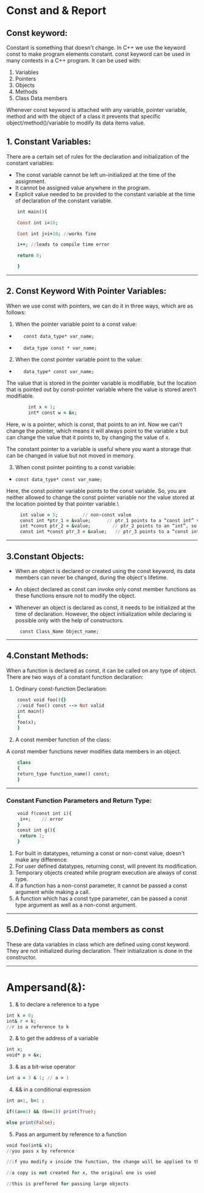 # Const and & Report
## Const keyword:

Constant is something that doesn't change. In C++ we use the keyword const to make program elements constant. const keyword can be used in many contexts in a C++ program. It can be used with:
1. Variables
2. Pointers
3. Objects
4. Methods
5. Class Data members





Whenever const keyword is attached with any variable, pointer variable, method and with the object of a class it prevents that specific object/method()/variable to modify its data items value.

## 1. Constant Variables:

There are a certain set of rules for the declaration and initialization of the constant variables:
   
 - The const variable cannot be left un-initialized at the time of the assignment.
 - It cannot be assigned value anywhere in the program.
 - Explicit value needed to be provided to the constant variable at the time of declaration of the constant variable.


```ruby
    int main(){

    Const int i=10;

    Cont int j=i+10; //works fine

    i++; //leads to compile time error

    return 0;

    }

```
----------

## 2. Const Keyword With Pointer Variables:
When we use const with pointers, we can do it in three ways, which are as follows:
  
  1) When the pointer variable point to a const value:
   
- 
         const data_type* var_name; 
- 
         data_type const * var_name;

 2) When the const pointer variable point to the value:
      
-        data_type* const var_name;
The value that is stored in the pointer variable is modifiable, but the location that is pointed out by const-pointer variable where the value is stored aren’t modifiable.
```ruby     
        int x = 1;
        int* const w = &x;
```
 Here, w is a pointer, which is const, that points to an int. Now we can't change the pointer, which means it will always point to the variable x but can change the value that it points to, by changing the value of x.

  The constant pointer to a variable is useful where you want a storage that can be changed in value but not moved in memory.

  3) When const pointer pointing to a const variable:
- 
      const data_type* const var_name;

Here, the const pointer variable points to the const variable. So, you are neither allowed to change the const pointer variable nor the value stored at the location pointed by that pointer variable.\

```ruby
     int value = 5;         // non-const value
     const int *ptr_1 = &value;      // ptr_1 points to a “const int” value, so this is a pointer to a const value.
     int *const ptr_2 = &value;        // ptr_2 points to an “int”, so this is a const pointer to a non-const value.
     const int *const ptr_3 = &value;   // ptr_3 points to a “const int” value, so this is a const pointer to a const value.
```

---
## 3.Constant Objects:

+ When an object is declared or created using the const keyword, its data members can never be changed, during the object's lifetime.

+ An object declared as const can invoke only const member functions as these functions ensure not to modify the object.

+ Whenever an object is declared as const, it needs to be initialized at the time of declaration. However, the object initialization while declaring is possible only with the help of constructors.
  
```
     const Class_Name Object_name;
```
---
## 4.Constant Methods:

When a function is declared as const, it can be called on any type of object.
There are two ways of a constant function declaration:



1. Ordinary const-function Declaration:

```ruby   
    const void foo(){}
    //void foo() const --> Not valid
    int main()
    {
    foo(x);
    }
```
2. A const member function of the class:

A const member functions never modifies data members in an object.
```ruby
    class
    {
    return_type function_name() const;
    }
```

---
### Constant Function Parameters and Return Type:

```ruby
    void f(const int i){ 
     i++;    // error
    }
    const int g(){
     return 1;
    }
 ```
1.	For built in datatypes, returning a const or non-const value, doesn't make any difference.
2.	For user defined datatypes, returning const, will prevent its modification.
3.	Temporary objects created while program execution are always of const type.
4.	If a function has a non-const parameter, it cannot be passed a const argument while making a call.
5.	A function which has a const type parameter, can be passed a const type argument as well as a non-const argument.

---

## 5.Defining Class Data members as const
   These are data variables in class which are defined using const keyword. They are not initialized during declaration. Their initialization is done in the constructor.

---


# Ampersand(&):
1. & to declare a reference to a type

```ruby
int k = 0;
int& r = k;
//r is a reference to k
```

2. & to get the address of a variable

```ruby
int x;
void* p = &x;
```
3. & as a bit-wise operator
```ruby
int a = 3 & 1; // a = 1
```
4. && in a conditional expression
```ruby
int a=1, b=1 ;

if((a==1) && (b==1)) print(True); 

else print(False);
```
5. Pass an argument by reference to a function

```ruby
void foo(int& x);
//you pass x by reference

//if you modify x inside the function, the change will be applied to the original variable

//a copy is not created for x, the original one is used

//this is preffered for passing large objects
```
